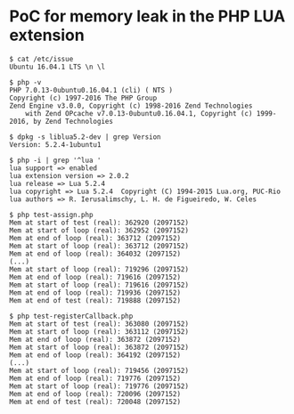 # PoC for memory leak in the PHP LUA extension

    $ cat /etc/issue
    Ubuntu 16.04.1 LTS \n \l

    $ php -v
    PHP 7.0.13-0ubuntu0.16.04.1 (cli) ( NTS )
    Copyright (c) 1997-2016 The PHP Group
    Zend Engine v3.0.0, Copyright (c) 1998-2016 Zend Technologies
        with Zend OPcache v7.0.13-0ubuntu0.16.04.1, Copyright (c) 1999-2016, by Zend Technologies

    $ dpkg -s liblua5.2-dev | grep Version
    Version: 5.2.4-1ubuntu1

    $ php -i | grep '^lua '
    lua support => enabled
    lua extension version => 2.0.2
    lua release => Lua 5.2.4
    lua copyright => Lua 5.2.4  Copyright (C) 1994-2015 Lua.org, PUC-Rio
    lua authors => R. Ierusalimschy, L. H. de Figueiredo, W. Celes

    $ php test-assign.php
    Mem at start of test (real): 362920 (2097152)
    Mem at start of loop (real): 362952 (2097152)
    Mem at end of loop (real): 363712 (2097152)
    Mem at start of loop (real): 363712 (2097152)
    Mem at end of loop (real): 364032 (2097152)
    (...)
    Mem at start of loop (real): 719296 (2097152)
    Mem at end of loop (real): 719616 (2097152)
    Mem at start of loop (real): 719616 (2097152)
    Mem at end of loop (real): 719936 (2097152)
    Mem at end of test (real): 719888 (2097152)

    $ php test-registerCallback.php
    Mem at start of test (real): 363080 (2097152)
    Mem at start of loop (real): 363112 (2097152)
    Mem at end of loop (real): 363872 (2097152)
    Mem at start of loop (real): 363872 (2097152)
    Mem at end of loop (real): 364192 (2097152)
    (...)
    Mem at start of loop (real): 719456 (2097152)
    Mem at end of loop (real): 719776 (2097152)
    Mem at start of loop (real): 719776 (2097152)
    Mem at end of loop (real): 720096 (2097152)
    Mem at end of test (real): 720048 (2097152)
